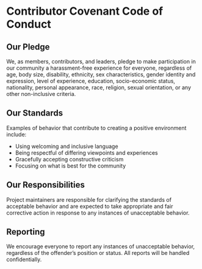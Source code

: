# Contributor Covenant Code of Conduct

## Our Pledge
We, as members, contributors, and leaders, pledge to make participation in our community a harassment-free experience for everyone, regardless of age, body size, disability, ethnicity, sex characteristics, gender identity and expression, level of experience, education, socio-economic status, nationality, personal appearance, race, religion, sexual orientation, or any other non-inclusive criteria.

## Our Standards
Examples of behavior that contribute to creating a positive environment include:

- Using welcoming and inclusive language
- Being respectful of differing viewpoints and experiences
- Gracefully accepting constructive criticism
- Focusing on what is best for the community

## Our Responsibilities
Project maintainers are responsible for clarifying the standards of acceptable behavior and are expected to take appropriate and fair corrective action in response to any instances of unacceptable behavior.

## Reporting
We encourage everyone to report any instances of unacceptable behavior, regardless of the offender’s position or status. All reports will be handled confidentially.